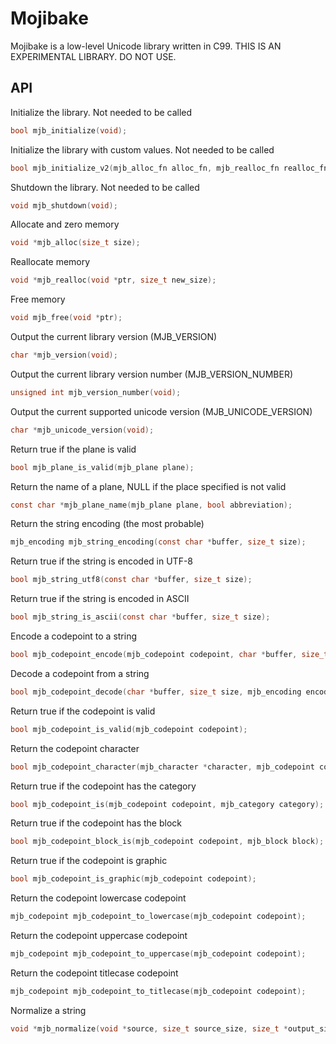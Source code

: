 # Mojibake

Mojibake is a low-level Unicode library written in C99. THIS IS AN EXPERIMENTAL LIBRARY. DO NOT USE.

## API

Initialize the library. Not needed to be called
```c
bool mjb_initialize(void);
```

Initialize the library with custom values. Not needed to be called
```c
bool mjb_initialize_v2(mjb_alloc_fn alloc_fn, mjb_realloc_fn realloc_fn, mjb_free_fn free_fn);
```

Shutdown the library. Not needed to be called
```c
void mjb_shutdown(void);
```

Allocate and zero memory
```c
void *mjb_alloc(size_t size);
```

Reallocate memory
```c
void *mjb_realloc(void *ptr, size_t new_size);
```

Free memory
```c
void mjb_free(void *ptr);
```

Output the current library version (MJB_VERSION)
```c
char *mjb_version(void);
```

Output the current library version number (MJB_VERSION_NUMBER)
```c
unsigned int mjb_version_number(void);
```

Output the current supported unicode version (MJB_UNICODE_VERSION)
```c
char *mjb_unicode_version(void);
```

Return true if the plane is valid
```c
bool mjb_plane_is_valid(mjb_plane plane);
```

Return the name of a plane, NULL if the place specified is not valid
```c
const char *mjb_plane_name(mjb_plane plane, bool abbreviation);
```

Return the string encoding (the most probable)
```c
mjb_encoding mjb_string_encoding(const char *buffer, size_t size);
```

Return true if the string is encoded in UTF-8
```c
bool mjb_string_utf8(const char *buffer, size_t size);
```

Return true if the string is encoded in ASCII
```c
bool mjb_string_is_ascii(const char *buffer, size_t size);
```

Encode a codepoint to a string
```c
bool mjb_codepoint_encode(mjb_codepoint codepoint, char *buffer, size_t size, mjb_encoding encoding);
```

Decode a codepoint from a string
```c
bool mjb_codepoint_decode(char *buffer, size_t size, mjb_encoding encoding);
```

Return true if the codepoint is valid
```c
bool mjb_codepoint_is_valid(mjb_codepoint codepoint);
```

Return the codepoint character
```c
bool mjb_codepoint_character(mjb_character *character, mjb_codepoint codepoint);
```

Return true if the codepoint has the category
```c
bool mjb_codepoint_is(mjb_codepoint codepoint, mjb_category category);
```

Return true if the codepoint has the block
```c
bool mjb_codepoint_block_is(mjb_codepoint codepoint, mjb_block block);
```

Return true if the codepoint is graphic
```c
bool mjb_codepoint_is_graphic(mjb_codepoint codepoint);
```

Return the codepoint lowercase codepoint
```c
mjb_codepoint mjb_codepoint_to_lowercase(mjb_codepoint codepoint);
```

Return the codepoint uppercase codepoint
```c
mjb_codepoint mjb_codepoint_to_uppercase(mjb_codepoint codepoint);
```

Return the codepoint titlecase codepoint
```c
mjb_codepoint mjb_codepoint_to_titlecase(mjb_codepoint codepoint);
```

Normalize a string
```c
void *mjb_normalize(void *source, size_t source_size, size_t *output_size, mjb_encoding encoding, mjb_normalization form);
```
